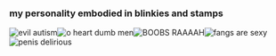 ### my personality embodied in blinkies and stamps
<img alt="evil autism" src=https://64.media.tumblr.com/c1f09e768b87a0f377535210d210e950/fbd78c00206bcb28-80/s250x400/1226e8fa7a072dd98ba69d95c46f052db8bc23ae.gifv><img alt="o heart dumb men" src=https://64.media.tumblr.com/88e5582a73750284f57a54633d1fe264/f897df2fab8942a0-e4/s250x400/71a42dbc926ad0a782184005afa1e752e370bec1.gifv><img alt="BOOBS RAAAAH" src=https://64.media.tumblr.com/83ef8e9d05b2e09f49d03faa6d35e021/af0d3e830062c411-83/s250x400/1f1cc0f5ff76dfff0b44582eb8a7842728b45908.gifv><img alt="fangs are sexy" src=https://64.media.tumblr.com/dc322a759a9821fdbd66e8ce9f6e7e3d/a364ac8eef42b0d9-83/s250x400/bddd23b4cda98452579debf59791c394fe27c9db.gifv><img alt="penis delirious" src=https://64.media.tumblr.com/9f13b21c97e084ad64bea1367b8bb3d2/b4f54c7f92bc9f3b-bb/s250x400/817bdd016480daec13700e86508b73972d17fa5f.gifv>

<img alt="" src=https://64.media.tumblr.com/987a92588165d7d25853de3c849216ca/2f1aa3536da563b3-2b/s250x400/b878c51f1a33d5ff58e481580c052c4bb2baecac.pnj><img alt="" src=https://64.media.tumblr.com/b0f82ac84ab729eb87310b342e74fd75/2f1aa3536da563b3-58/s250x400/2c452b6cf165025bc120d50167d0f1d6ab0a7ffd.pnj><img alt="" src=https://64.media.tumblr.com/8366b5ff9e5a18e3022b5371c5f0fce7/4875112d6ada288f-21/s250x400/86f68cc219128accd9e18977378d1fd282a6ce9d.gifv>

<img alt="" src=https://64.media.tumblr.com/3d01f9a55d16af17339700d939c6aeed/bd185b5560e6e914-76/s250x400/34cfa3a5a37e7b1841c513f2fad8ad38947e0216.gifv><img alt="" src=https://64.media.tumblr.com/98f38ba1e81d7123d2a2a4e1becef788/5d56e81c449810ed-b6/s250x400/44fdeb3ba3065b310e56e3fad1bcf6845fc18e1f.gifv><img alt='' src=https://64.media.tumblr.com/4139a3db0c0b12bf0b312c0e44c86a04/6481467e8272f9ed-54/s250x400/7e93b35b1db43eff78a5b632fb4f2057d06cfcd0.gifv><img alt='' src= https://64.media.tumblr.com/f9cf57dbc487779561d94e620e3e1de0/dd6203729b7020b5-16/s250x400/7983d073ff57cfa10e0ef8e6406a18fb62b121fa.gifv>
